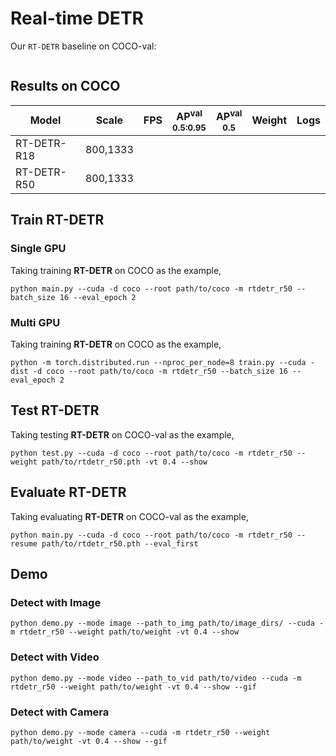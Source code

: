 # Real-time DETR

Our `RT-DETR` baseline on COCO-val:
```Shell
```

## Results on COCO

| Model         |  Scale     |  FPS  | AP<sup>val<br>0.5:0.95 | AP<sup>val<br>0.5 | Weight | Logs  |
| ------------- | ---------- | ----- | ---------------------- |  ---------------  | ------ | ----- |
| RT-DETR-R18   |  800,1333  |       |                        |                   |  |  |
| RT-DETR-R50   |  800,1333  |       |                        |                   |  |  |


## Train RT-DETR
### Single GPU
Taking training **RT-DETR** on COCO as the example,
```Shell
python main.py --cuda -d coco --root path/to/coco -m rtdetr_r50 --batch_size 16 --eval_epoch 2
```

### Multi GPU
Taking training **RT-DETR** on COCO as the example,
```Shell
python -m torch.distributed.run --nproc_per_node=8 train.py --cuda -dist -d coco --root path/to/coco -m rtdetr_r50 --batch_size 16 --eval_epoch 2 
```

## Test RT-DETR
Taking testing **RT-DETR** on COCO-val as the example,
```Shell
python test.py --cuda -d coco --root path/to/coco -m rtdetr_r50 --weight path/to/rtdetr_r50.pth -vt 0.4 --show 
```

## Evaluate RT-DETR
Taking evaluating **RT-DETR** on COCO-val as the example,
```Shell
python main.py --cuda -d coco --root path/to/coco -m rtdetr_r50 --resume path/to/rtdetr_r50.pth --eval_first
```

## Demo
### Detect with Image
```Shell
python demo.py --mode image --path_to_img path/to/image_dirs/ --cuda -m rtdetr_r50 --weight path/to/weight -vt 0.4 --show
```

### Detect with Video
```Shell
python demo.py --mode video --path_to_vid path/to/video --cuda -m rtdetr_r50 --weight path/to/weight -vt 0.4 --show --gif
```

### Detect with Camera
```Shell
python demo.py --mode camera --cuda -m rtdetr_r50 --weight path/to/weight -vt 0.4 --show --gif
```